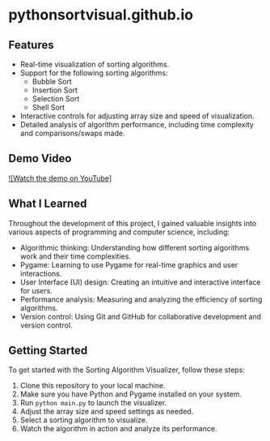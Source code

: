 # pythonsortvisual.github.io
## Features

- Real-time visualization of sorting algorithms.
- Support for the following sorting algorithms:
  - Bubble Sort
  - Insertion Sort
  - Selection Sort
  - Shell Sort
- Interactive controls for adjusting array size and speed of visualization.
- Detailed analysis of algorithm performance, including time complexity and comparisons/swaps made.

## Demo Video
[![Watch the demo on YouTube]]([YOUR_YOUTUBE_VIDEO_LINK](https://youtu.be/2cztIMOrrf8))


## What I Learned

Throughout the development of this project, I gained valuable insights into various aspects of programming and computer science, including:

- Algorithmic thinking: Understanding how different sorting algorithms work and their time complexities.
- Pygame: Learning to use Pygame for real-time graphics and user interactions.
- User Interface (UI) design: Creating an intuitive and interactive interface for users.
- Performance analysis: Measuring and analyzing the efficiency of sorting algorithms.
- Version control: Using Git and GitHub for collaborative development and version control.

## Getting Started

To get started with the Sorting Algorithm Visualizer, follow these steps:

1. Clone this repository to your local machine.
2. Make sure you have Python and Pygame installed on your system.
3. Run `python main.py` to launch the visualizer.
4. Adjust the array size and speed settings as needed.
5. Select a sorting algorithm to visualize.
6. Watch the algorithm in action and analyze its performance.
